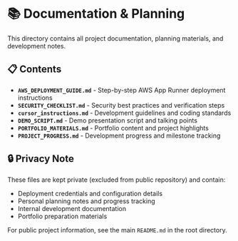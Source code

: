 # 📚 Documentation & Planning

This directory contains all project documentation, planning materials, and development notes.

## 📋 Contents

- **`AWS_DEPLOYMENT_GUIDE.md`** - Step-by-step AWS App Runner deployment instructions
- **`SECURITY_CHECKLIST.md`** - Security best practices and verification steps
- **`cursor_instructions.md`** - Development guidelines and coding standards
- **`DEMO_SCRIPT.md`** - Demo presentation script and talking points
- **`PORTFOLIO_MATERIALS.md`** - Portfolio content and project highlights
- **`PROJECT_PROGRESS.md`** - Development progress and milestone tracking

## 🔒 Privacy Note

These files are kept private (excluded from public repository) and contain:
- Deployment credentials and configuration details
- Personal planning notes and progress tracking
- Internal development documentation
- Portfolio preparation materials

For public project information, see the main `README.md` in the root directory. 